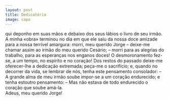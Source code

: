 ```yaml
---
layout: post
title: Dedicatória
image: capa
---
```

<span class="caps" alt="A"></span>qui deponho em suas mãos e debaixo dos seus lábios o livro de seu irmão. A minha «obra» terminou no dia em que ele saiu da nossa doce amizade para a nossa terrível amargura: morri, meu querido Jorge – deixe-me chamar assim ao irmão do meu querido Cesário; – morri para as alegrias do trabalho, para as esperanças nos enganos doces! O desmoronamento fez-se, a um tempo, no
espírito e no coração! Dos restos do passado deixe-me oferecer-lhe a dedicação extremada; peça-me o sacrifício; e, quando no decorrer da vida, se lembrar de nós, tenha este pensamento consolador: – A grande alma de meu irmão soube impor-se a um coração endurecido; e tenha estoutro pensamento: – Mas não estava de todo endurecido o coração que soube amá-la.  
Adeus, meu querido Jorge!
 
